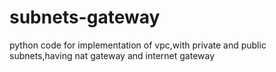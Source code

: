 # subnets-gateway
python code for implementation of vpc,with private and public subnets,having nat gateway and internet gateway
